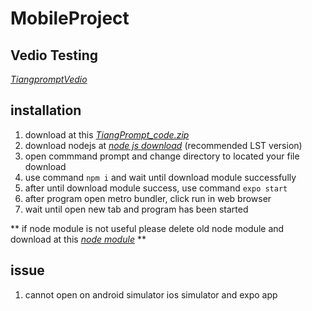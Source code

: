 # MobileProject

## Vedio Testing

*[TiangpromptVedio](https://youtu.be/Jfnfb_UXRSI)*

## installation

1. download at this *[TiangPrompt_code.zip](https://github.com/panupongth148/MobileProject/releases/tag/demo)*
2. download nodejs at *[node js download](https://nodejs.org/en/)* (recommended LST version)
3. open commmand prompt and change directory to located your file download
4. use command ``` npm i ``` and wait until download module successfully
5. after until download module success, use command ``` expo start ```
6. after program open metro bundler, click run in web browser
7. wait until open new tab and program has been started

** if node module is not useful please delete old node module and download at this *[node module](https://drive.google.com/file/d/1FdtqZJhUgFtvxIBjB8vkNn5yCtp9Qssc/view?usp=sharing)* **

## issue

1. cannot open on android simulator ios simulator and expo app
